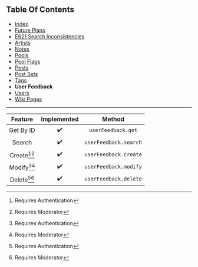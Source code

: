 ## Table Of Contents
- [Index](README.md)
- [Future Plans](FuturePlans.md)
- [E621 Search Inconsistencies](E621SearchInconsistencies.md)
- [Artists](Artists.md)
- [Notes](Notes.md)
- [Pools](Pools.md)
- [Pool Flags](PoolFlags.md)
- [Posts](Posts.md)
- [Post Sets](PostSets.md)
- [Tags](Tags.md)
- **User Feedback**
- [Users](Users.md)
- [Wiki Pages](WikiPages.md)

<hr>

|     Feature    | Implemented |         Method        |
|:--------------:|:-----------:|:---------------------:|
|    Get By ID   |      ✔️      |   `userFeedback.get`  |
|     Search     |      ✔️      | `userFeedback.search` |
| Create[^1][^4] |      ✔️      | `userFeedback.create` |
| Modify[^1][^4] |      ✔️      | `userFeedback.modify` |
| Delete[^1][^4] |      ✔️      | `userFeedback.delete` |

[^1]: Requires Authentication
[^2]: Requires Privileged
[^3]: Requires Janitor
[^4]: Requires Moderator
[^5]: Requires Admin
